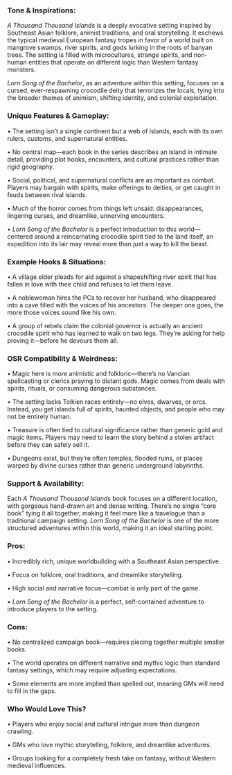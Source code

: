 

### **Tone & Inspirations:**

_A Thousand Thousand Islands_ is a deeply evocative setting inspired by Southeast Asian folklore, animist traditions, and oral storytelling. It eschews the typical medieval European fantasy tropes in favor of a world built on mangrove swamps, river spirits, and gods lurking in the roots of banyan trees. The setting is filled with microcultures, strange spirits, and non-human entities that operate on different logic than Western fantasy monsters.

_Lorn Song of the Bachelor_, as an adventure within this setting, focuses on a cursed, ever-respawning crocodile deity that terrorizes the locals, tying into the broader themes of animism, shifting identity, and colonial exploitation.


### **Unique Features & Gameplay:**

• The setting isn’t a single continent but a web of islands, each with its own rulers, customs, and supernatural entities.

• No central map—each book in the series describes an island in intimate detail, providing plot hooks, encounters, and cultural practices rather than rigid geography.

• Social, political, and supernatural conflicts are as important as combat. Players may bargain with spirits, make offerings to deities, or get caught in feuds between rival islands.

• Much of the horror comes from things left unsaid: disappearances, lingering curses, and dreamlike, unnerving encounters.

• _Lorn Song of the Bachelor_ is a perfect introduction to this world—centered around a reincarnating crocodile spirit tied to the land itself, an expedition into its lair may reveal more than just a way to kill the beast.

  

### **Example Hooks & Situations:**

• A village elder pleads for aid against a shapeshifting river spirit that has fallen in love with their child and refuses to let them leave.

• A noblewoman hires the PCs to recover her husband, who disappeared into a cave filled with the voices of his ancestors. The deeper one goes, the more those voices sound like his own.

• A group of rebels claim the colonial governor is actually an ancient crocodile spirit who has learned to walk on two legs. They’re asking for help proving it—before he devours them all.

  

### **OSR Compatibility & Weirdness:**

• Magic here is more animistic and folkloric—there’s no Vancian spellcasting or clerics praying to distant gods. Magic comes from deals with spirits, rituals, or consuming dangerous substances.

• The setting lacks Tolkien races entirely—no elves, dwarves, or orcs. Instead, you get islands full of spirits, haunted objects, and people who may not be entirely human.

• Treasure is often tied to cultural significance rather than generic gold and magic items. Players may need to learn the story behind a stolen artifact before they can safely sell it.

• Dungeons exist, but they’re often temples, flooded ruins, or places warped by divine curses rather than generic underground labyrinths.

  

### **Support & Availability:**

Each _A Thousand Thousand Islands_ book focuses on a different location, with gorgeous hand-drawn art and dense writing. There’s no single “core book” tying it all together, making it feel more like a travelogue than a traditional campaign setting. _Lorn Song of the Bachelor_ is one of the more structured adventures within this world, making it an ideal starting point.

  

### **Pros:**

• Incredibly rich, unique worldbuilding with a Southeast Asian perspective.

• Focus on folklore, oral traditions, and dreamlike storytelling.

• High social and narrative focus—combat is only part of the game.

• _Lorn Song of the Bachelor_ is a perfect, self-contained adventure to introduce players to the setting.

  

### **Cons:**

• No centralized campaign book—requires piecing together multiple smaller books.

• The world operates on different narrative and mythic logic than standard fantasy settings, which may require adjusting expectations.

• Some elements are more implied than spelled out, meaning GMs will need to fill in the gaps.

  

### **Who Would Love This?**

• Players who enjoy social and cultural intrigue more than dungeon crawling.

• GMs who love mythic storytelling, folklore, and dreamlike adventures.

• Groups looking for a completely fresh take on fantasy, without Western medieval influences.

